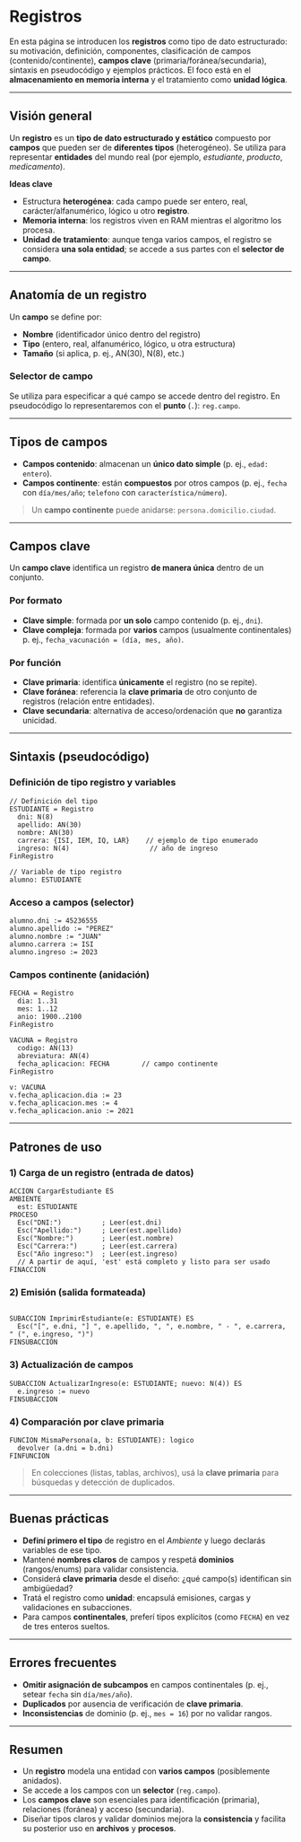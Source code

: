 # Registros

En esta página se introducen los **registros** como tipo de dato estructurado: su motivación, definición, componentes, clasificación de campos (contenido/continente), **campos clave** (primaria/foránea/secundaria), sintaxis en pseudocódigo y ejemplos prácticos. El foco está en el **almacenamiento en memoria interna** y el tratamiento como **unidad lógica**.


---

## Visión general


Un **registro** es un **tipo de dato estructurado y estático** compuesto por **campos** que pueden ser de **diferentes tipos** (heterogéneo). Se utiliza para representar **entidades** del mundo real (por ejemplo, *estudiante*, *producto*, *medicamento*).

**Ideas clave**

* Estructura **heterogénea**: cada campo puede ser entero, real, carácter/alfanumérico, lógico u otro **registro**.
* **Memoria interna**: los registros viven en RAM mientras el algoritmo los procesa.
* **Unidad de tratamiento**: aunque tenga varios campos, el registro se considera **una sola entidad**; se accede a sus partes con el **selector de campo**.

---

## Anatomía de un registro

Un **campo** se define por:

* **Nombre** (identificador único dentro del registro)
* **Tipo** (entero, real, alfanumérico, lógico, u otra estructura)
* **Tamaño** (si aplica, p. ej., AN(30), N(8), etc.)

### Selector de campo

Se utiliza para especificar a qué campo se accede dentro del registro. En pseudocódigo lo representaremos con el **punto** (`.`): `reg.campo`.

---

## Tipos de campos

* **Campos contenido**: almacenan un **único dato simple** (p. ej., `edad: entero`).
* **Campos continente**: están **compuestos** por otros campos (p. ej., `fecha` con `día/mes/año`; `telefono` con `característica/número`).

> Un **campo continente** puede anidarse: `persona.domicilio.ciudad`.

---

## Campos clave

Un **campo clave** identifica un registro **de manera única** dentro de un conjunto.

### Por formato

* **Clave simple**: formada por **un solo** campo contenido (p. ej., `dni`).
* **Clave compleja**: formada por **varios** campos (usualmente continentales) p. ej., `fecha_vacunación = (día, mes, año)`.

### Por función

* **Clave primaria**: identifica **únicamente** el registro (no se repite).
* **Clave foránea**: referencia la **clave primaria** de otro conjunto de registros (relación entre entidades).
* **Clave secundaria**: alternativa de acceso/ordenación que **no** garantiza unicidad.

---

## Sintaxis (pseudocódigo)

### Definición de tipo registro y variables

```pseudocode
// Definición del tipo
ESTUDIANTE = Registro
  dni: N(8)
  apellido: AN(30)
  nombre: AN(30)
  carrera: {ISI, IEM, IQ, LAR}    // ejemplo de tipo enumerado
  ingreso: N(4)                    // año de ingreso
FinRegistro

// Variable de tipo registro
alumno: ESTUDIANTE
```

### Acceso a campos (selector)

```pseudocode
alumno.dni := 45236555
alumno.apellido := "PEREZ"
alumno.nombre := "JUAN"
alumno.carrera := ISI
alumno.ingreso := 2023
```

### Campos continente (anidación)

```pseudocode
FECHA = Registro
  dia: 1..31
  mes: 1..12
  anio: 1900..2100
FinRegistro

VACUNA = Registro
  codigo: AN(13)
  abreviatura: AN(4)
  fecha_aplicacion: FECHA        // campo continente
FinRegistro

v: VACUNA
v.fecha_aplicacion.dia := 23
v.fecha_aplicacion.mes := 4
v.fecha_aplicacion.anio := 2021
```

---

## Patrones de uso


### 1) Carga de un registro (entrada de datos)

```pseudocode
ACCION CargarEstudiante ES
AMBIENTE
  est: ESTUDIANTE
PROCESO
  Esc("DNI:")          ; Leer(est.dni)
  Esc("Apellido:")     ; Leer(est.apellido)
  Esc("Nombre:")       ; Leer(est.nombre)
  Esc("Carrera:")      ; Leer(est.carrera)
  Esc("Año ingreso:")  ; Leer(est.ingreso)
  // A partir de aquí, 'est' está completo y listo para ser usado
FINACCION
```

### 2) Emisión (salida formateada)

```pseudocode

SUBACCION ImprimirEstudiante(e: ESTUDIANTE) ES
  Esc("[", e.dni, "] ", e.apellido, ", ", e.nombre, " - ", e.carrera, " (", e.ingreso, ")")
FINSUBACCION
```

### 3) Actualización de campos

```pseudocode
SUBACCION ActualizarIngreso(e: ESTUDIANTE; nuevo: N(4)) ES
  e.ingreso := nuevo
FINSUBACCION
```

### 4) Comparación por clave primaria

```pseudocode
FUNCION MismaPersona(a, b: ESTUDIANTE): logico
  devolver (a.dni = b.dni)
FINFUNCION
```

> En colecciones (listas, tablas, archivos), usá la **clave primaria** para búsquedas y detección de duplicados.

---

## Buenas prácticas

* **Definí primero el tipo** de registro en el *Ambiente* y luego declarás variables de ese tipo.
* Mantené **nombres claros** de campos y respetá **dominios** (rangos/enums) para validar consistencia.
* Considerá **clave primaria** desde el diseño: ¿qué campo(s) identifican sin ambigüedad?
* Tratá el registro como **unidad**: encapsulá emisiones, cargas y validaciones en subacciones.
* Para campos **continentales**, preferí tipos explícitos (como `FECHA`) en vez de tres enteros sueltos.

---

## Errores frecuentes

* **Omitir asignación de subcampos** en campos continentales (p. ej., setear `fecha` sin `día/mes/año`).
* **Duplicados** por ausencia de verificación de **clave primaria**.
* **Inconsistencias** de dominio (p. ej., `mes = 16`) por no validar rangos.

---

## Resumen

* Un **registro** modela una entidad con **varios campos** (posiblemente anidados).
* Se accede a los campos con un **selector** (`reg.campo`).
* Los **campos clave** son esenciales para identificación (primaria), relaciones (foránea) y acceso (secundaria).
* Diseñar tipos claros y validar dominios mejora la **consistencia** y facilita su posterior uso en **archivos** y **procesos**.

